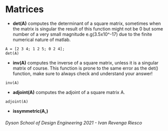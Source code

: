 # Matrices

- **det(A)** computes the determinant of a square matrix, sometimes when the matrix is singular the result of this function might not be 0 but some number of a very small magnitude e.g(3.5x10^-17) due to the finite numerical nature of matlab.
``` matlab:Code
A = [2 3 4; 1 2 5; 0 2 4];
det(A)
```

- **inv(A)** computes the inverse of a square matrix, unless it is a singular matrix of course. This function is prone to the same error as the det() function, make sure to always check and understand your answer!
```matlab:Code
inv(A)
```

- **adjoint(A)** computes the adjoint of a square matrix A.
```matlab:Code
adjoint(A)
```

- **issymmetric(A,)**

###### Dyson School of Design Engineering 2021 - Ivan Revenga Riesco